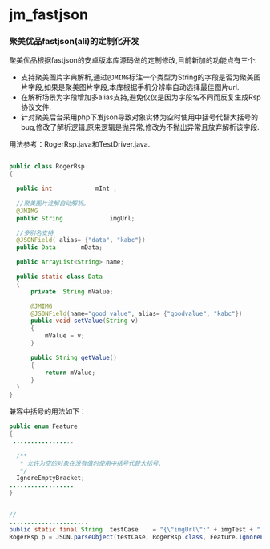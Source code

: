 # jm_fastjson
### 聚美优品fastjson(ali)的定制化开发
聚美优品根据fastjson的安卓版本库源码做的定制修改,目前新加的功能点有三个:
* 支持聚美图片字典解析,通过`@JMIMG`标注一个类型为String的字段是否为聚美图片字段,如果是聚美图片字段,本库根据手机分辨率自动选择最佳图片url.
* 在解析场景为字段增加多alias支持,避免仅仅是因为字段名不同而反复生成Rsp协议文件.
* 针对聚美后台采用php下发json导致对象实体为空时使用中括号代替大括号的bug,修改了解析逻辑,原来逻辑是抛异常,修改为不抛出异常且放弃解析该字段.

用法参考：RogerRsp.java和TestDriver.java.




```java

public class RogerRsp
{

  public int  			mInt ;
  
  //聚美图片注解自动解析。
  @JMIMG
  public String				imgUrl;

  //多别名支持
  @JSONField( alias= {"data", "kabc"})
  public Data		mData;

  public ArrayList<String> name;

  public static class Data
  {
      private  String mValue;

      @JMIMG
      @JSONField(name="good_value", alias= {"goodvalue", "kabc"})
      public void setValue(String v)
      {
          mValue = v;
      }

      public String getValue()
      {
          return mValue;
      }
  }
}

```

兼容中括号的用法如下：



```java
public enum Feature
{
 .................

  /**
   * 允许为空的对象在没有值时使用中括号代替大括号.
   */
  IgnoreEmptyBracket;
..................
}


//
......................
public static final String	testCase	= "{\"imgUrl\":" + imgTest + " ,\"denver\":21, \"Data\":{\"good_value\":" + url + "}  ,\"name\":[\"namea\",\"nameb\",\"namec\",\"named\",\"namee\"] 			 }";
RogerRsp p = JSON.parseObject(testCase, RogerRsp.class, Feature.IgnoreEmptyBracket);
```
